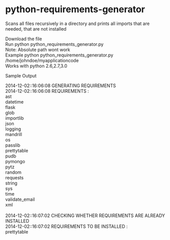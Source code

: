python-requirements-generator
=============================

Scans all files recursively in a directory and prints all imports that are needed, that are not installed

Download the file<br />
Run python python_requirements_generator.py <FULL FOLDER PATH><br />
Note: Absolute path wont work<br />
Example python python_requirements_generator.py /home/johndoe/myapplicationcode<br />
Works with python 2.6,2.7,3.0

Sample Output

2014-12-02::16:06:08 GENERATING REQUIREMENTS<br />
2014-12-02::16:06:08 REQUIREMENTS :<br />
					ast<br />
					datetime<br />
					flask<br />
					glob<br />
					importlib<br />
					json<br />
					logging<br />
					mandrill<br />
					os<br />
					passlib<br />
					prettytable<br />
					pudb<br />
					pymongo<br />
					pytz<br />
					random<br />
					requests<br />
					string<br />
					sys<br />
					time<br />
					validate_email<br />
					xml<br />
					<br />
2014-12-02::16:07:02 CHECKING WHETHER REQUIREMENTS ARE ALREADY INSTALLED<br />
2014-12-02::16:07:02 REQUIREMENTS TO BE INSTALLED :<br />
							prettytable<br />
